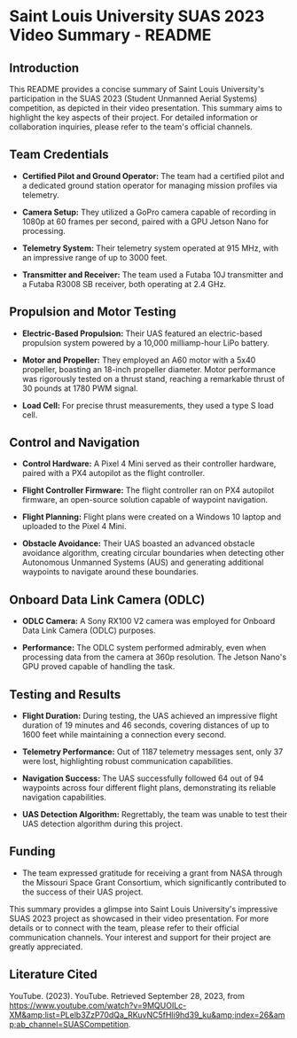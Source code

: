 # Saint Louis University SUAS 2023 Video Summary - README

## Introduction

This README provides a concise summary of Saint Louis University's participation in the SUAS 2023 (Student Unmanned Aerial Systems) competition, as depicted in their video presentation. This summary aims to highlight the key aspects of their project. For detailed information or collaboration inquiries, please refer to the team's official channels.

## Team Credentials

- **Certified Pilot and Ground Operator:** The team had a certified pilot and a dedicated ground station operator for managing mission profiles via telemetry.

- **Camera Setup:** They utilized a GoPro camera capable of recording in 1080p at 60 frames per second, paired with a GPU Jetson Nano for processing.

- **Telemetry System:** Their telemetry system operated at 915 MHz, with an impressive range of up to 3000 feet.

- **Transmitter and Receiver:** The team used a Futaba 10J transmitter and a Futaba R3008 SB receiver, both operating at 2.4 GHz.

## Propulsion and Motor Testing

- **Electric-Based Propulsion:** Their UAS featured an electric-based propulsion system powered by a 10,000 milliamp-hour LiPo battery.

- **Motor and Propeller:** They employed an A60 motor with a 5x40 propeller, boasting an 18-inch propeller diameter. Motor performance was rigorously tested on a thrust stand, reaching a remarkable thrust of 30 pounds at 1780 PWM signal.

- **Load Cell:** For precise thrust measurements, they used a type S load cell.

## Control and Navigation

- **Control Hardware:** A Pixel 4 Mini served as their controller hardware, paired with a PX4 autopilot as the flight controller.

- **Flight Controller Firmware:** The flight controller ran on PX4 autopilot firmware, an open-source solution capable of waypoint navigation.

- **Flight Planning:** Flight plans were created on a Windows 10 laptop and uploaded to the Pixel 4 Mini.

- **Obstacle Avoidance:** Their UAS boasted an advanced obstacle avoidance algorithm, creating circular boundaries when detecting other Autonomous Unmanned Systems (AUS) and generating additional waypoints to navigate around these boundaries.

## Onboard Data Link Camera (ODLC)

- **ODLC Camera:** A Sony RX100 V2 camera was employed for Onboard Data Link Camera (ODLC) purposes.

- **Performance:** The ODLC system performed admirably, even when processing data from the camera at 360p resolution. The Jetson Nano's GPU proved capable of handling the task.

## Testing and Results

- **Flight Duration:** During testing, the UAS achieved an impressive flight duration of 19 minutes and 46 seconds, covering distances of up to 1600 feet while maintaining a connection every second.

- **Telemetry Performance:** Out of 1187 telemetry messages sent, only 37 were lost, highlighting robust communication capabilities.

- **Navigation Success:** The UAS successfully followed 64 out of 94 waypoints across four different flight plans, demonstrating its reliable navigation capabilities.

- **UAS Detection Algorithm:** Regrettably, the team was unable to test their UAS detection algorithm during this project.

## Funding

- The team expressed gratitude for receiving a grant from NASA through the Missouri Space Grant Consortium, which significantly contributed to the success of their UAS project.

This summary provides a glimpse into Saint Louis University's impressive SUAS 2023 project as showcased in their video presentation. For more details or to connect with the team, please refer to their official communication channels. Your interest and support for their project are greatly appreciated.

## Literature Cited

YouTube. (2023). YouTube. Retrieved September 28, 2023, from https://www.youtube.com/watch?v=9MQUOILc-XM&amp;list=PLelb3ZzP70dQa_RKuvNC5fHli9hd39_ku&amp;index=26&amp;ab_channel=SUASCompetition.
